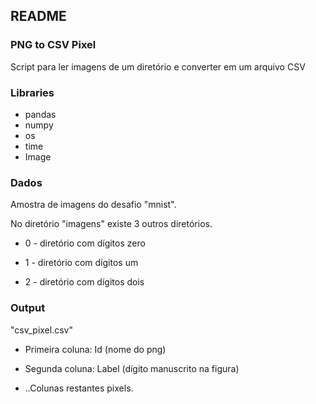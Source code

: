 ## README

### PNG to CSV Pixel
Script para ler imagens de um diretório e converter em um arquivo CSV
 

### Libraries

* pandas
* numpy
* os
* time
* Image

### Dados
Amostra de imagens do desafio "mnist". 

No diretório "imagens" existe 3 outros diretórios.

* 0 - diretório com dígitos zero
	
* 1 - diretório com dígitos um
	
* 2 - diretório com dígitos dois

### Output
"csv_pixel.csv"

* Primeira coluna: Id (nome do png)

* Segunda coluna: Label (dígito manuscrito na figura)

* ..Colunas restantes pixels.
